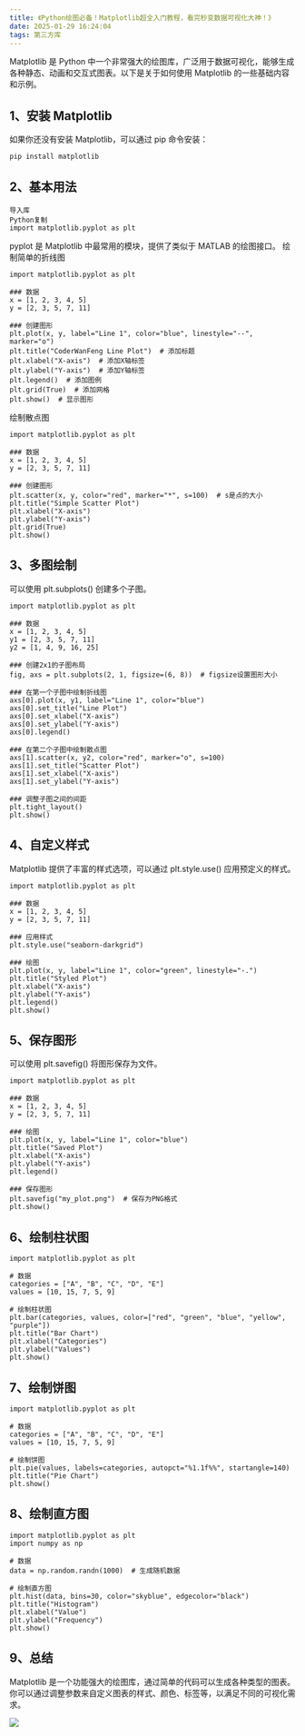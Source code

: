 ```yaml
---
title: 《Python绘图必备！Matplotlib超全入门教程，看完秒变数据可视化大神！》
date: 2025-01-29 16:24:04
tags: 第三方库
---
```



Matplotlib 是 Python 中一个非常强大的绘图库，广泛用于数据可视化，能够生成各种静态、动画和交互式图表。以下是关于如何使用 Matplotlib 的一些基础内容和示例。
## 1、安装 Matplotlib
如果你还没有安装 Matplotlib，可以通过 pip 命令安装：

```python
pip install matplotlib
```

## 2、基本用法
```
导入库
Python复制
import matplotlib.pyplot as plt
```
pyplot 是 Matplotlib 中最常用的模块，提供了类似于 MATLAB 的绘图接口。
绘制简单的折线图
```
import matplotlib.pyplot as plt

### 数据
x = [1, 2, 3, 4, 5]
y = [2, 3, 5, 7, 11]

### 创建图形
plt.plot(x, y, label="Line 1", color="blue", linestyle="--", marker="o")
plt.title("CoderWanFeng Line Plot")  # 添加标题
plt.xlabel("X-axis")  # 添加X轴标签
plt.ylabel("Y-axis")  # 添加Y轴标签
plt.legend()  # 添加图例
plt.grid(True)  # 添加网格
plt.show()  # 显示图形
```
绘制散点图
```
import matplotlib.pyplot as plt

### 数据
x = [1, 2, 3, 4, 5]
y = [2, 3, 5, 7, 11]

### 创建图形
plt.scatter(x, y, color="red", marker="*", s=100)  # s是点的大小
plt.title("Simple Scatter Plot")
plt.xlabel("X-axis")
plt.ylabel("Y-axis")
plt.grid(True)
plt.show()
```
## 3、多图绘制

可以使用 plt.subplots() 创建多个子图。
```
import matplotlib.pyplot as plt

### 数据
x = [1, 2, 3, 4, 5]
y1 = [2, 3, 5, 7, 11]
y2 = [1, 4, 9, 16, 25]

### 创建2x1的子图布局
fig, axs = plt.subplots(2, 1, figsize=(6, 8))  # figsize设置图形大小

### 在第一个子图中绘制折线图
axs[0].plot(x, y1, label="Line 1", color="blue")
axs[0].set_title("Line Plot")
axs[0].set_xlabel("X-axis")
axs[0].set_ylabel("Y-axis")
axs[0].legend()

### 在第二个子图中绘制散点图
axs[1].scatter(x, y2, color="red", marker="o", s=100)
axs[1].set_title("Scatter Plot")
axs[1].set_xlabel("X-axis")
axs[1].set_ylabel("Y-axis")

### 调整子图之间的间距
plt.tight_layout()
plt.show()
```

## 4、自定义样式
Matplotlib 提供了丰富的样式选项，可以通过 plt.style.use() 应用预定义的样式。
```
import matplotlib.pyplot as plt

### 数据
x = [1, 2, 3, 4, 5]
y = [2, 3, 5, 7, 11]

### 应用样式
plt.style.use("seaborn-darkgrid")

### 绘图
plt.plot(x, y, label="Line 1", color="green", linestyle="-.")
plt.title("Styled Plot")
plt.xlabel("X-axis")
plt.ylabel("Y-axis")
plt.legend()
plt.show()

```

## 5、保存图形

可以使用 plt.savefig() 将图形保存为文件。
```
import matplotlib.pyplot as plt

### 数据
x = [1, 2, 3, 4, 5]
y = [2, 3, 5, 7, 11]

### 绘图
plt.plot(x, y, label="Line 1", color="blue")
plt.title("Saved Plot")
plt.xlabel("X-axis")
plt.ylabel("Y-axis")
plt.legend()

### 保存图形
plt.savefig("my_plot.png")  # 保存为PNG格式
plt.show()
```
## 6、绘制柱状图

```
import matplotlib.pyplot as plt

# 数据
categories = ["A", "B", "C", "D", "E"]
values = [10, 15, 7, 5, 9]

# 绘制柱状图
plt.bar(categories, values, color=["red", "green", "blue", "yellow", "purple"])
plt.title("Bar Chart")
plt.xlabel("Categories")
plt.ylabel("Values")
plt.show()
```

## 7、绘制饼图

```
import matplotlib.pyplot as plt

# 数据
categories = ["A", "B", "C", "D", "E"]
values = [10, 15, 7, 5, 9]

# 绘制饼图
plt.pie(values, labels=categories, autopct="%1.1f%%", startangle=140)
plt.title("Pie Chart")
plt.show()
```

## 8、绘制直方图
```
import matplotlib.pyplot as plt
import numpy as np

# 数据
data = np.random.randn(1000)  # 生成随机数据

# 绘制直方图
plt.hist(data, bins=30, color="skyblue", edgecolor="black")
plt.title("Histogram")
plt.xlabel("Value")
plt.ylabel("Frequency")
plt.show()
```

## 9、总结
Matplotlib 是一个功能强大的绘图库，通过简单的代码可以生成各种类型的图表。你可以通过调整参数来自定义图表的样式、颜色、标签等，以满足不同的可视化需求。



![](https://cos.python-office.com/ads/gzh/sub-py.jpg)